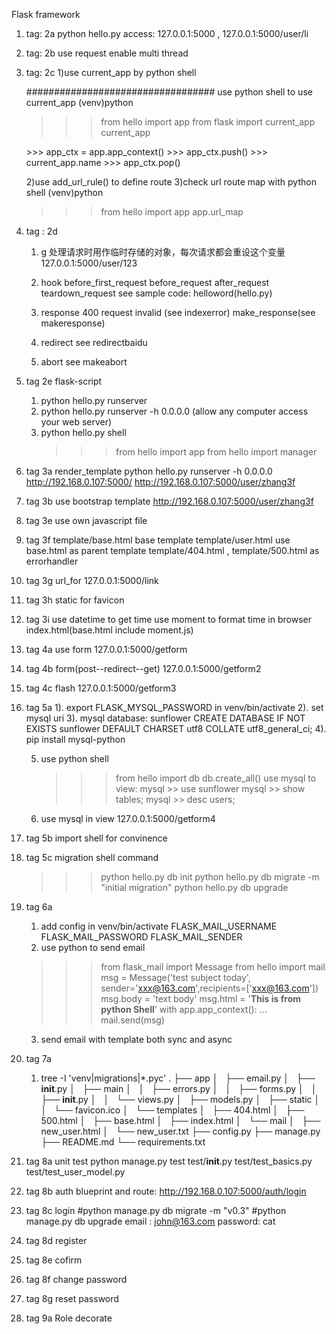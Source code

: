 Flask framework
1. tag: 2a
   python hello.py
   access:  127.0.0.1:5000 ,  127.0.0.1:5000/user/li
2. tag: 2b
   use request
   enable multi thread
3. tag: 2c
   1)use current_app by python shell   

   ##################################
   use python shell to use current_app
   (venv)python
   >>> from hello import app
   >>> from flask import current_app
   >>> current_app
   <LocalProxy unbound>
   >>> app_ctx = app.app_context()
   >>> app_ctx.push()
   >>> current_app.name
   >>> app_ctx.pop()

   2)use add_url_rule() to define route
   3)check url route map with python shell
   (venv)python
   >>>from hello import app
   >>>app.url_map

4. tag : 2d
   1) g 处理请求时用作临时存储的对象，每次请求都会重设这个变量
   127.0.0.1:5000/user/123
   2) hook
      before_first_request
      before_request
      after_request
      teardown_request
      see sample code: helloword(hello.py)

   3) response
      400 request invalid (see indexerror)
      make_response(see makeresponse)
   4) redirect
      see redirectbaidu
   5) abort
      see makeabort
5. tag 2e
   flask-script
   1) python hello.py runserver
   2) python hello.py runserver -h 0.0.0.0  (allow any computer access your web server)
   3) python hello.py shell
      >>> from hello import app
      >>> from hello import manager

6. tag 3a
   render_template
   python hello.py runserver -h 0.0.0.0
   http://192.168.0.107:5000/
   http://192.168.0.107:5000/user/zhang3f
7. tag 3b
   use bootstrap template
   http://192.168.0.107:5000/user/zhang3f
8. tag 3e
   use own javascript file
9. tag 3f
   template/base.html  base template
   template/user.html  use base.html as parent template
   template/404.html , template/500.html as errorhandler
10. tag 3g
   url_for      127.0.0.1:5000/link
11. tag 3h
    static for favicon
12. tag 3i
    use datetime to get time
    use moment to format time in browser
    index.html(base.html include moment.js)
13. tag 4a
    use form    127.0.0.1:5000/getform
14. tag 4b
    form(post--redirect--get) 127.0.0.1:5000/getform2
15. tag 4c
    flash 127.0.0.1:5000/getform3

16. tag 5a
    1). export FLASK_MYSQL_PASSWORD in venv/bin/activate
    2). set mysql uri
    3). mysql database: sunflower
	CREATE DATABASE IF NOT EXISTS sunflower DEFAULT CHARSET utf8 COLLATE utf8_general_ci;
    4). pip install mysql-python 
    
    5) use python shell
       >>> from hello import db
       >>> db.create_all()
       use mysql to view:
       mysql >> use sunflower
       mysql >> show tables;
       mysql >> desc users;

    6) use mysql in view  127.0.0.1:5000/getform4
17. tag 5b
    import shell for convinence
18. tag 5c
    migration shell command
    >>> python hello.py db init
    >>> python hello.py db migrate -m "initial migration"
    >>> python hello.py db upgrade

19. tag 6a 
    1) add config in venv/bin/activate
       FLASK_MAIL_USERNAME
       FLASK_MAIL_PASSWORD
       FLASK_MAIL_SENDER
    2) use python to send email
	>>> from flask_mail import Message
	>>> from hello import mail
	>>> msg = Message('test subject today', sender='xxx@163.com',recipients=['xxx@163.com'])
	>>> msg.body = 'text body'
	>>> msg.html = '<b>This is from python Shell</b>'
	>>> with app.app_context():
	...     mail.send(msg)
    3) send email with template both sync and async
20. tag 7a
    1) tree -I 'venv|migrations|*.pyc' 
	.
	├── app
	│   ├── email.py
	│   ├── __init__.py
	│   ├── main
	│   │   ├── errors.py
	│   │   ├── forms.py
	│   │   ├── __init__.py
	│   │   └── views.py
	│   ├── models.py
	│   ├── static
	│   │   └── favicon.ico
	│   └── templates
	│       ├── 404.html
	│       ├── 500.html
	│       ├── base.html
	│       ├── index.html
	│       └── mail
	│           ├── new_user.html
	│           └── new_user.txt
	├── config.py
	├── manage.py
	├── README.md
	└── requirements.txt


21. tag 8a
    unit test
    python manage.py test
    test/__init__.py test/test_basics.py  test/test_user_model.py
22. tag 8b
    auth blueprint and route: http://192.168.0.107:5000/auth/login
23. tag 8c
    login
    #python manage.py  db migrate -m "v0.3"
    #python manage.py db upgrade
    email : john@163.com password: cat 
24. tag 8d
    register

25. tag 8e 
    cofirm
26. tag 8f
    change password
27. tag 8g
    reset password
28. tag 9a
    Role
    decorate

